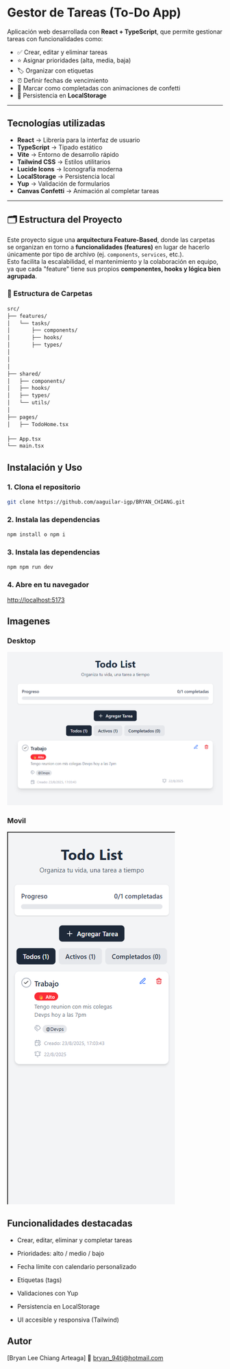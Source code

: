 #  Gestor de Tareas (To-Do App)

Aplicación web desarrollada con **React + TypeScript**, que permite gestionar tareas con funcionalidades como:

- ✅ Crear, editar y eliminar tareas
- ⭐ Asignar prioridades (alta, media, baja)
- 🏷️ Organizar con etiquetas
- ⏰ Definir fechas de vencimiento
- 🎉 Marcar como completadas con animaciones de confetti
- 💾 Persistencia en **LocalStorage**

---

##  Tecnologías utilizadas

-  **React** → Librería para la interfaz de usuario
-  **TypeScript** → Tipado estático
-  **Vite** → Entorno de desarrollo rápido
-  **Tailwind CSS** → Estilos utilitarios
-  **Lucide Icons** → Iconografía moderna
-  **LocalStorage** → Persistencia local
-  **Yup** → Validación de formularios
-  **Canvas Confetti** → Animación al completar tareas

---

## 🗂️ Estructura del Proyecto

Este proyecto sigue una **arquitectura Feature-Based**, donde las carpetas se organizan en torno a **funcionalidades (features)** en lugar de hacerlo únicamente por tipo de archivo (ej. `components`, `services`, etc.).  
Esto facilita la escalabilidad, el mantenimiento y la colaboración en equipo, ya que cada "feature" tiene sus propios **componentes, hooks y lógica bien agrupada**.

### 📂 Estructura de Carpetas

```bash
src/
├── features/
│   └── tasks/
│       ├── components/   
│       ├── hooks/        
│       ├── types/        
│ 
│     
│
├── shared/               
│   ├── components/      
│   ├── hooks/            
│   ├── types/           
│   └── utils/           
│
├── pages/                
│   ├── TodoHome.tsx

├── App.tsx               
└── main.tsx              

```
##  Instalación y Uso

### 1. Clona el repositorio

```bash
git clone https://github.com/aaguilar-igp/BRYAN_CHIANG.git

```

### 2. Instala las dependencias

```bash
npm install o npm i

```


### 3. Instala las dependencias

```bash
npm npm run dev

```

### 4. Abre en tu navegador

[http://localhost:5173](http://localhost:5173)


##  Imagenes

### Desktop
![App](image.png)


### Movil
![alt text](image-1.png)


##  Funcionalidades destacadas

- Crear, editar, eliminar y completar tareas

- Prioridades: alto / medio / bajo

- Fecha límite con calendario personalizado

- Etiquetas (tags)

- Validaciones con Yup

- Persistencia en LocalStorage

- UI accesible y responsiva (Tailwind)


##  Autor

[Bryan Lee Chiang Arteaga]
📧 bryan_94tj@hotmail.com

